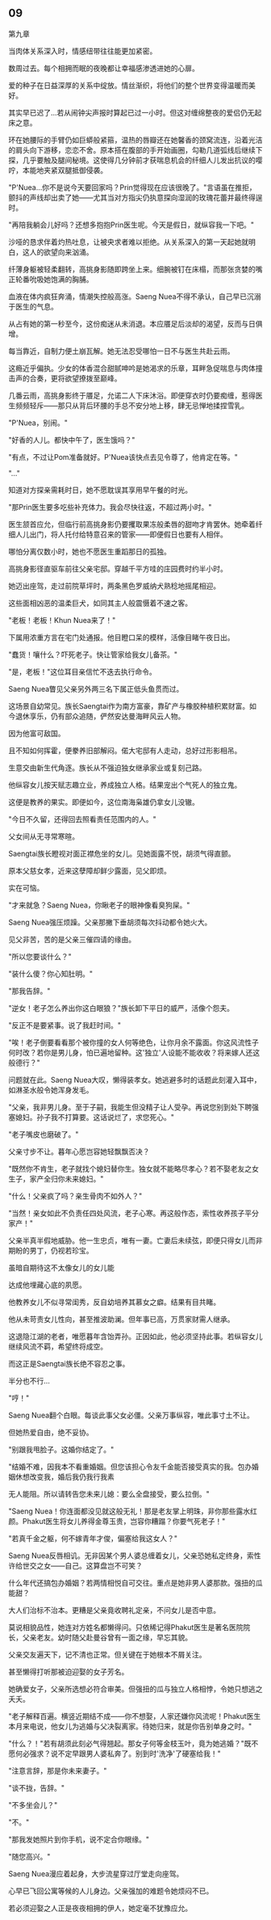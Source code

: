 ## 09

第九章

当肉体关系深入时，情感纽带往往能更加紧密。

数周过去。每个相拥而眠的夜晚都让幸福感渗透进她的心扉。

爱的种子在日益深厚的关系中绽放。情丝渐织，将他们的整个世界变得温暖而美好。

其实早已迟了...若从闹钟尖声报时算起已过一小时。但这对缠绵整夜的爱侣仍无起床之意。

环在她腰际的手臂仍如巨蟒般紧箍，温热的唇瓣还在她馨香的颈窝流连，沿着光洁的肩头向下游移，恋恋不舍。原本搭在腹部的手开始画圈，勾勒几道弧线后继续下探，几乎要触及腿间秘境。这使得几分钟前才获喘息机会的纤细人儿发出抗议的嘤咛，本能地夹紧双腿抵御侵袭。

"P'Nuea…你不是说今天要回家吗？Prin觉得现在应该很晚了。"言语虽在推拒，颤抖的声线却出卖了她——尤其当对方指尖仍执意探向湿润的玫瑰花蕾并最终得逞时。

"再陪我躺会儿好吗？还想多抱抱Prin医生呢。今天是假日，就纵容我一下吧。"

沙哑的恳求伴着灼热吐息，让被央求者难以拒绝。从关系深入的第一天起她就明白，这人的欲望向来汹涌。

纤薄身躯被轻柔翻转，高挑身影随即跨坐上来。细腕被钉在床榻，而那张贪婪的嘴正轮番吮吸她饱满的胸脯。

血液在体内疯狂奔涌，情潮失控般高涨。Saeng Nuea不得不承认，自己早已沉溺于医生的气息。

从占有她的第一秒至今，这份痴迷从未消退。本应餍足后淡却的渴望，反而与日俱增。

每当靠近，自制力便土崩瓦解。她无法忍受哪怕一日不与医生共赴云雨。

这瘾近乎偏执。少女的体香混合甜腻呻吟是她渴求的乐章，耳畔急促喘息与肉体撞击声的合奏，更将欲望撩拨至巅峰。

几番云雨，高挑身影终于餍足，允诺二人下床沐浴。即便穿衣时仍要痴缠，惹得医生频频轻斥——那只从背后环腰的手总不安分地上移，肆无忌惮地揉捏雪乳。

"P'Nuea，别闹。"

"好香的人儿。都快中午了，医生饿吗？"

"有点，不过让Pom准备就好。P'Nuea该快点去见令尊了，他肯定在等。"

"…"

知道对方探亲需耗时日，她不愿耽误其享用早午餐的时光。

"那Prin医生要多吃些补充体力。我会尽快往返，不超过两小时。"

医生颔首应允，但临行前高挑身影仍要攫取果冻般柔唇的甜吻才肯罢休。她牵着纤细人儿出门，将人托付给特意召来的管家——即便假日也要有人相伴。

哪怕分离仅数小时，她也不愿医生重蹈那日的孤独。

高挑身影径直驱车前往父亲宅邸。穿越千平方哇的庄园费时约半小时。

她迈出座驾，走过前院草坪时，两条黑色罗威纳犬熟稔地摇尾相迎。

这些面相凶恶的温柔巨犬，如同其主人般震慑着不速之客。

"老板！老板！Khun Nuea来了！"

下属用浓重方言在宅门处通报。他目瞪口呆的模样，活像目睹午夜日出。

"蠢货！嚷什么？吓死老子。快让管家给我女儿备茶。"

"是，老板！"这位耳目亲信忙不迭去执行命令。

Saeng Nuea瞥见父亲另外两三名下属正低头鱼贯而过。

这场景自幼常见。族长Saengtai作为南方富豪，靠矿产与橡胶种植积累财富。如今退休享乐，仍有部众追随，俨然安达曼海畔风云人物。

因为他富可敌国。

且不知如何挥霍，便豢养旧部解闷。偌大宅邸有人走动，总好过形影相吊。

生意交由新生代角逐。族长从不强迫独女继承家业或复刻己路。

他纵容女儿按天赋志趣立业，养成独立人格。结果宠出个气死人的独立鬼。

这便是教养的果实。即便如今，这位南海枭雄仍拿女儿没辙。

"今日不久留，还得回去照看责任范围内的人。"

父女间从无寻常寒暄。

Saengtai族长瞪视对面正襟危坐的女儿。见她面露不悦，胡须气得直颤。

原本父慈女孝，近来这孽障却鲜少露面，见父即烦。

实在可恼。

"才来就急？Saeng Nuea，你瞅老子的眼神像看臭狗屎。"

Saeng Nuea强压烦躁。父亲那撇下垂胡须每次抖动都令她火大。

见父非苦，苦的是父亲三催四请的缘由。

"所以您要谈什么？"

"装什么傻？你心知肚明。"

"那我告辞。"

"逆女！老子怎么养出你这白眼狼？"族长卸下平日的威严，活像个怨夫。

"反正不是要紧事。说了我赶时间。"

"唉！老子倒要看看那个被你撞的女人何等绝色，让你月余不露面。你这风流性子何时改？若你是男儿身，怕已遍地留种。这'独立'人设能不能收收？将来嫁人还这般德行？"

问题就在此。Saeng Nuea大叹，懒得装孝女。她逃避多时的话题此刻灌入耳中，如淋圣水般令她浑身发毛。

"父亲，我非男儿身。至于子嗣，我能生但没精子让人受孕。再说您别到处下聘强塞媳妇。孙子我不打算要。这话说烂了，求您死心。"

"老子嘴皮也磨破了。"

父亲寸步不让。暮年心愿岂容她轻飘飘否决？

"既然你不肯生，老子就找个媳妇替你生。独女就不能略尽孝心？若不娶老友之女生子，家产全归你未来媳妇。"

"什么！父亲疯了吗？亲生骨肉不如外人？"

"当然！亲女如此不负责任四处风流，老子心寒。再这般作态，索性收养孩子平分家产！"

父亲半真半假地威胁。他一生忠贞，唯有一妻。亡妻后未续弦，即便只得女儿而非期盼的男丁，仍视若珍宝。

虽暗自期待这不太像女儿的女儿能

达成他埋藏心底的夙愿。

他教养女儿不似寻常闺秀，反自幼培养其慕女之癖。结果有目共睹。

他从未苛责女儿性向，甚至推波助澜。但年事已高，万贯家财需人继承。

这退隐江湖的老者，唯愿暮年含饴弄孙。正因如此，他必须坚持此事。若纵容女儿继续风流不羁，希望终将成空。

而这正是Saengtai族长绝不容忍之事。

半分也不行...

"哼！"

Saeng Nuea翻个白眼。每谈此事父女必僵。父亲万事纵容，唯此事寸土不让。

但她热爱自由，绝不妥协。

"别跟我甩脸子。这婚你结定了。"

"结婚不难，因我本不看重婚姻。但您该担心令友千金能否接受真实的我。包办婚姻休想改变我，婚后我仍我行我素

无人能阻。所以请转告您未来儿媳：要么全盘接受，要么拉倒。"

"Saeng Nuea！你连面都没见就这般无礼！那是老友掌上明珠，非你那些露水红颜。Phakut医生将女儿养得金尊玉贵，岂容你糟蹋？你要气死老子！"

"若真千金之躯，何不嫁青年才俊，偏塞给我这女人？"

Saeng Nuea反唇相讥。无非因某个男人婆总缠着女儿，父亲恐她私定终身，索性许给世交之女——自己。这算盘岂不可笑？

什么年代还搞包办婚姻？若两情相悦自可交往。重点是她非男人婆那款。强扭的瓜能甜？

大人们治标不治本。更糟是父亲竟收聘礼定亲，不问女儿是否中意。

莫说相貌品性，她连对方姓名都懒得问。只依稀记得Phakut医生是著名医院院长，父亲老友。幼时随父赴曼谷曾有一面之缘，早忘其貌。

父亲交友遍天下，记不清也正常。但关键在于她根本不屑关注。

甚至懒得打听那被迫迎娶的女子芳名。

她确爱女子，父亲所选想必符合审美。但强扭的瓜与独立人格相悖，令她只想逃之夭夭。

"老子解释百遍。横竖近期结不成——你不想娶，人家还嫌你风流呢！Phakut医生本月来电说，他女儿为逃婚与父决裂离家。待她归来，就是你告别单身之时。"

"什么？！"若有胡须此刻必气得翘起。那女子何等金枝玉叶，竟为她逃婚？"既不愿何必强求？说不定早跟男人婆私奔了。别到时'洗净'了硬塞给我！"

"注意言辞，那是你未来妻子。"

"谈不拢，告辞。"

"不多坐会儿？"

"不。"

"那我发她照片到你手机，说不定合你眼缘。"

"随您高兴。"

Saeng Nuea漫应着起身，大步流星穿过厅堂走向座驾。

心早已飞回公寓等候的人儿身边。父亲强加的难题令她烦闷不已。

若必须迎娶之人正是夜夜相拥的伊人，她定毫不犹豫应允。
